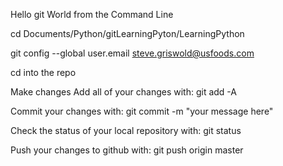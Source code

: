 Hello git World from the Command Line

cd Documents/Python/gitLearningPyton/LearningPython

git config --global user.email steve.griswold@usfoods.com

cd into the repo

Make changes
Add all of your changes with:
  git add -A

Commit your changes with:
  git commit -m "your message here"

Check the status of your local repository with:
  git status

Push your changes to github with:
  git push origin master
